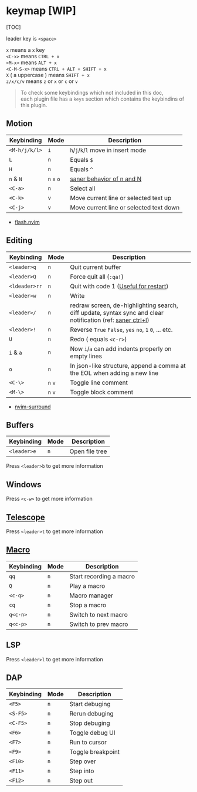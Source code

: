 
# keymap [WIP]
[TOC]

leader key is `<space>`

`x` means a `x` key  
`<C-x>` means `CTRL + x`  
`<M-x>` means `ALT + x`  
`<C-M-S-x>` means `CTRL + ALT + SHIFT + x`  
`X` ( a uppercase ) means `SHIFT + x`  
`z/x/c/v` means `z` or `x` or `c` or `v`


> To check some keybindings which not included in this doc,  
each plugin file has a `keys` section which contains the keybindins of this plugin.

## Motion

| Keybinding | Mode | Description |
|------------|------|-------------|
| `<M-h/j/k/l>`     | `i` | `h`/`j`/`k`/`l` move in insert mode |
| `L`               | `n` | Equals `$` |
| `H`               | `n` | Equals `^` |
| `n` & `N`         | `n` `x` `o` | [saner behavior of n and N](https://github.com/mhinz/vim-galore#saner-behavior-of-n-and-n) |
| `<C-a>`           | `n` | Select all |
| `<C-k>`           | `v` | Move current line or selected text up |
| `<C-j>`           | `v` | Move current line or selected text down |

- [flash.nvim](https://github.com/folke/flash.nvim#-usage)

## Editing
| Keybinding | Mode | Description |
|------------|------|-------------|
| `<leader>q`   | `n` | Quit current buffer |
| `<leader>Q`   | `n` | Force quit all (`:qa!`) |
| `<ldeader>rr` | `n` | Quit with code 1 ([Useful for restart](https://github.com/iceice666/dotfiles/blob/main/.zshrc#L13:L21)) |
| `<leader>w`   | `n` | Write |
| `<leader>/`   | `n` | redraw screen, de-highlighting search, diff update, syntax sync and clear notification (ref: [saner ctrl+l](https://github.com/mhinz/vim-galore#saner-behavior-of-n-and-n)) |
| `<leader>!`   | `n` | Reverse `True` `False`, `yes` `no`, `1` `0`, ... etc.
| `U`           | `n` | Redo ( equals `<c-r>`) |
| `i` & `a`     | `n` | Now `i`/`a` can add indents properly on empty lines |
| `o`           | `n` | In json-like structure, append a comma at the EOL when adding a new line |
| `<C-\>`       | `n` `v` | Toggle line comment |
| `<M-\>`       | `n` `v` | Toggle block comment |

- [nvim-surround](https://github.com/kylechui/nvim-surround)

<!-- TODO: surround operation -->

## Buffers

| Keybinding | Mode | Description |
|------------|------|-------------|
| `<leader>e` | `n` | Open file tree |

Press `<leader>b` to get more information

## Windows

Press `<c-w>` to get more information


## [Telescope](https://github.com/nvim-telescope/telescope.nvim)

Press `<leader>t` to get more information

## [ Macro ](https://github.com/ecthelionvi/NeoComposer.nvim)

| Keybinding | Mode | Description |
|------------|------|-------------|
| `qq`       | `n`  | Start recording a macro |
| `Q`        | `n`  | Play a macro |
| `<c-q>`    | `n`  | Macro manager |
| `cq`       | `n`  | Stop a macro |
| `q<c-n>`   | `n`  | Switch to next macro |
| `q<c-p>`   | `n`  | Switch to prev macro |

## LSP

Press `<leader>l` to get more information

## DAP

| Keybinding | Mode | Description |
|------------|------|-------------|
| `<F5>` | `n` | Start debuging |
| `<S-F5>` | `n` | Rerun debuging |
| `<C-F5>` | `n` | Stop debuging |
| `<F6>` | `n` | Toggle debug UI |
| `<F7>` | `n` | Run to cursor |
| `<F9>` | `n` | Toggle breakpoint |
| `<F10>` | `n` | Step over |
| `<F11>` | `n` | Step into |
| `<F12>` | `n` | Step out |
